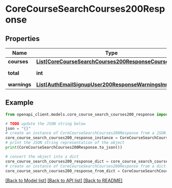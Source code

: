 # CoreCourseSearchCourses200Response


## Properties

Name | Type | Description | Notes
------------ | ------------- | ------------- | -------------
**courses** | [**List[CoreCourseSearchCourses200ResponseCoursesInner]**](CoreCourseSearchCourses200ResponseCoursesInner.md) |  | 
**total** | **int** | total course count | [default to null]
**warnings** | [**List[AuthEmailSignupUser200ResponseWarningsInner]**](AuthEmailSignupUser200ResponseWarningsInner.md) |  | [optional] 

## Example

```python
from openapi_client.models.core_course_search_courses200_response import CoreCourseSearchCourses200Response

# TODO update the JSON string below
json = "{}"
# create an instance of CoreCourseSearchCourses200Response from a JSON string
core_course_search_courses200_response_instance = CoreCourseSearchCourses200Response.from_json(json)
# print the JSON string representation of the object
print(CoreCourseSearchCourses200Response.to_json())

# convert the object into a dict
core_course_search_courses200_response_dict = core_course_search_courses200_response_instance.to_dict()
# create an instance of CoreCourseSearchCourses200Response from a dict
core_course_search_courses200_response_from_dict = CoreCourseSearchCourses200Response.from_dict(core_course_search_courses200_response_dict)
```
[[Back to Model list]](../README.md#documentation-for-models) [[Back to API list]](../README.md#documentation-for-api-endpoints) [[Back to README]](../README.md)


